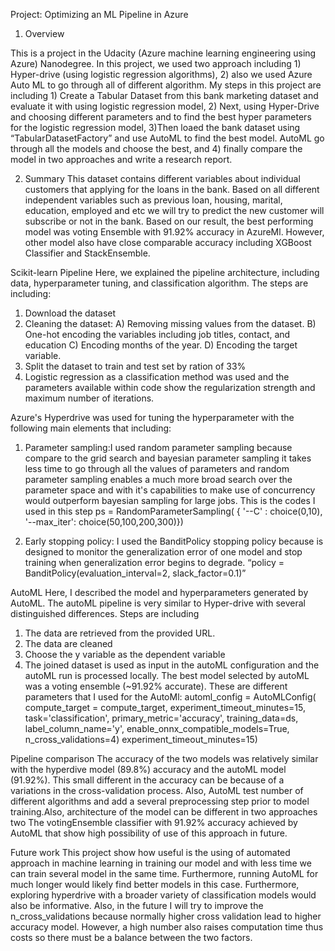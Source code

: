 Project: Optimizing an ML Pipeline in Azure
1.	Overview

This is a project in the Udacity (Azure machine learning engineering using Azure) Nanodegree. In this project, we used two approach including 1) Hyper-drive (using logistic regression algorithms), 2) also we used Azure Auto ML to go through all of different algorithm. My steps in this project are including 1) Create a Tabular Dataset from this bank marketing dataset and evaluate it with using logistic regression model, 2) Next, using Hyper-Drive and choosing different parameters and to find the best hyper parameters for the logistic regression model, 3)Then loaed the bank dataset using “TabularDatasetFactory” and use AutoML to find the best model. AutoML go through all the models and choose the best, and 4) finally compare the model in two approaches and write a research report.

2.	Summary
This dataset contains different variables about individual customers that applying for the loans in the bank. Based on all different independent variables such as previous loan, housing, marital, education, employed and etc we will try to predict the new customer will subscribe or not in the bank. Based on our result, the best performing model was voting Ensemble with 91.92% accuracy in AzureMl. However, other model also have close comparable accuracy including XGBoost Classifier and StackEnsemble.


Scikit-learn Pipeline
Here, we explained the pipeline architecture, including data, hyperparameter tuning, and classification algorithm. The steps are including: 
1)	Download the dataset
2)	Cleaning the dataset:
A)	Removing missing values from the dataset.
B)	One-hot encoding the variables including  job titles, contact, and education 
C)	Encoding months of the year.
D)	Encoding the target variable.
3)	Split the dataset to train and test set by ration of 33%
4)	Logistic regression as a classification method was used  and the parameters available within code show the regularization strength and maximum number of iterations.

Azure's Hyperdrive was used for tuning the hyperparameter with the following main elements that including:


1)	Parameter sampling:I used random parameter sampling because compare to the grid search and bayesian parameter sampling it takes less time to go through all the values of parameters and random parameter sampling enables a much more broad search over the parameter space and with it's capabilities to make use of concurrency would outperform bayesian sampling for large jobs. This is the codes I used in this step
ps = RandomParameterSampling(
{
'--C' : choice(0,10),
      '--max_iter': choice(50,100,200,300)})

2)	Early stopping policy: I used the BanditPolicy stopping policy because is designed to monitor the generalization error of one model and stop training when generalization error begins to degrade.
“policy = BanditPolicy(evaluation_interval=2, slack_factor=0.1)”


AutoML
Here, I described the model and hyperparameters generated by AutoML.
The autoML pipeline is very similar to Hyper-drive with several distinguished differences. Steps are including
1)	The data are retrieved from the provided URL.
2)	The data are cleaned 
3)	Choose the y variable as the dependent variable
4)	The joined dataset is used as input in the autoML configuration and the autoML run is processed locally.
The best model selected by autoML was a voting ensemble (~91.92% accurate). 
These are different parameters that I used for the AutoMl:
automl_config = AutoMLConfig(
    compute_target = compute_target,
    experiment_timeout_minutes=15,
    task='classification',
    primary_metric='accuracy',
    training_data=ds,
    label_column_name='y',
    enable_onnx_compatible_models=True,
    n_cross_validations=4)
experiment_timeout_minutes=15)


Pipeline comparison
The accuracy of the two models was relatively similar with the hyperdive model (89.8%) accuracy and the autoML model (91.92%). This small different in the accuracy can be because of a variations in the cross-validation process. Also, AutoML test number of different algorithms and add a several preprocessing step prior to model training.Also, architecture of the model can be different in two approaches two
The votingEnsemble classifier with 91.92% accuracy achieved by AutoML that show high possibility of use of this approach in future.


Future work
This project show how useful is the using of automated approach in machine learning in training our model and with less time we can train several model in the same time. Furthermore, running AutoML for much longer would likely find better models in this case. Furthermore, exploring hyperdrive with a broader variety of classification models would also be informative. Also, in the future I will try to improve the n_cross_validations because normally higher cross validation lead to higher accuracy model. However, a high number also raises computation time thus costs so there must be a balance between the two factors.

